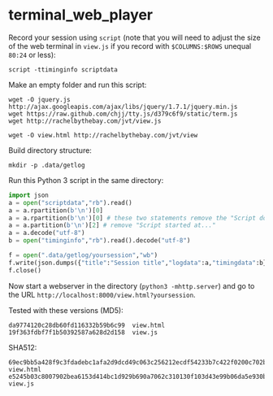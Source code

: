 terminal_web_player
===================

Record your session using `script` (note that you will need to adjust the size of the web terminal in `view.js` if you record with `$COLUMNS:$ROWS` unequal `80:24` or less):

    script -ttiminginfo scriptdata
    
Make an empty folder and run this script:
 
    wget -O jquery.js http://ajax.googleapis.com/ajax/libs/jquery/1.7.1/jquery.min.js
    wget https://raw.github.com/chjj/tty.js/d379c6f9/static/term.js
    wget http://rachelbythebay.com/jvt/view.js

    wget -O view.html http://rachelbythebay.com/jvt/view
    
Build directory structure:

    mkdir -p .data/getlog
    
Run this Python 3 script in the same directory:

```python
import json
a = open("scriptdata","rb").read()
a = a.rpartition(b'\n')[0]
a = a.rpartition(b'\n')[0] # these two statements remove the "Script done ..." line
a = a.partition(b'\n')[2] # remove "Script started at..."
a = a.decode("utf-8")
b = open("timinginfo","rb").read().decode("utf-8")

f = open(".data/getlog/yoursession","wb")
f.write(json.dumps({"title":"Session title","logdata":a,"timingdata":b}).encode("ascii"))
f.close()
```
    
Now start a webserver in the directory (`python3 -mhttp.server`) and go to the URL `http://localhost:8000/view.html?yoursession`.

Tested with these versions (MD5):

    da9774120c28db60fd116332b59b6c99  view.html
    19f363fdbf7f1b50392587a628d2d158  view.js
    
SHA512:

    69ec9bb5a428f9c3fdadebc1afa2d9dcd49c063c256212ecdf54233b7c422f0200c702bc80c7f5d01b8c16d91448c079e76af73248b6fec433a2c503aa3efa05  view.html
    e5245b03c8007902bea6153d414bc1d929b690a7062c310130f103d43e99b06da5e930b637fb874a50509f1774808b030f5fecaaa6532a94b5057098abaffd96  view.js

